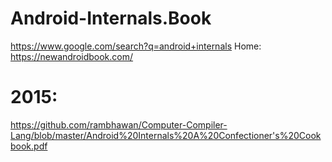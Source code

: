 # Android-Internals.Book
https://www.google.com/search?q=android+internals Home: https://newandroidbook.com/


# 2015:
https://github.com/rambhawan/Computer-Compiler-Lang/blob/master/Android%20Internals%20A%20Confectioner's%20Cookbook.pdf
